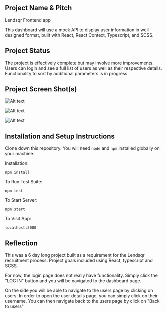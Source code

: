 ## Project Name & Pitch

Lendsqr Frontend app

This dashboard will use a mock API to display user information in well designed format, built with React, React Context, Typescript, and SCSS.

## Project Status
The project is effectively complete but may involve more improvements. Users can login and see a full list of users as well as their respective details. Functionality to sort by additional parameters is in progress.

## Project Screen Shot(s)

![Alt text](/https://github.com/bjorndonald/lendsqr-fe-test/blob/main/public/images/screenshots/1.png?raw=true "Login Page")

![Alt text](/https://github.com/bjorndonald/lendsqr-fe-test/blob/main/public/images/screenshots/2.png?raw=true "Users Page")

![Alt text](/https://github.com/bjorndonald/lendsqr-fe-test/blob/main/public/images/screenshots/3.png?raw=true "User Page")

## Installation and Setup Instructions 

Clone down this repository. You will need `node` and `npm` installed globally on your machine.  

Installation:

`npm install`  

To Run Test Suite:  

`npm test`  

To Start Server:

`npm start`  

To Visit App:

`localhost:3000`  

## Reflection

This was a 6 day long project built as a requirement for the Lendsqr recruitment process. Project goals included using React, typescript and SCSS.

For now, the login page does not really have functionality. Simply click the "LOG IN" button and you will be navigated to the dashboard page.

On the side you will be able to navigate to the users page by clicking on users. In order to open the user details page, you can simply click on their username. You can then navigate back to the users page by click on "Back to users"